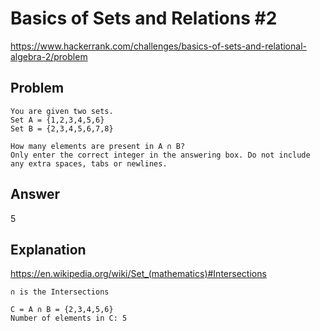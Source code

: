 # Basics of Sets and Relations #2

<https://www.hackerrank.com/challenges/basics-of-sets-and-relational-algebra-2/problem>

## Problem

```plain
You are given two sets.
Set A = {1,2,3,4,5,6}
Set B = {2,3,4,5,6,7,8}

How many elements are present in A ∩ B?
Only enter the correct integer in the answering box. Do not include any extra spaces, tabs or newlines.
```

## Answer

5

## Explanation

<https://en.wikipedia.org/wiki/Set_(mathematics)#Intersections>

```plain
∩ is the Intersections

C = A ∩ B = {2,3,4,5,6}
Number of elements in C: 5

```

